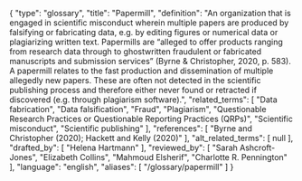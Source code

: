 {
    "type": "glossary",
    "title": "Papermill",
    "definition": "An organization that is engaged in scientific misconduct wherein multiple papers are produced by falsifying or fabricating data, e.g. by editing figures or numerical data or plagiarizing written text. Papermills are “alleged to offer products ranging from research data through to ghostwritten fraudulent or fabricated manuscripts and submission services” (Byrne & Christopher, 2020, p. 583). A papermill relates to the fast production and dissemination of multiple allegedly new papers. These are often not detected in the scientific publishing process and therefore either never found or retracted if discovered (e.g. through plagiarism software).",
    "related_terms": [
        "Data fabrication",
        "Data falsification",
        "Fraud",
        "Plagiarism",
        "Questionable Research Practices or Questionable Reporting Practices (QRPs)",
        "Scientific misconduct",
        "Scientific publishing"
    ],
    "references": [
        "Byrne and Christopher (2020); Hackett and Kelly (2020)"
    ],
    "alt_related_terms": [
        null
    ],
    "drafted_by": [
        "Helena Hartmann"
    ],
    "reviewed_by": [
        "Sarah Ashcroft-Jones",
        "Elizabeth Collins",
        "Mahmoud Elsherif",
        "Charlotte R. Pennington"
    ],
    "language": "english",
    "aliases": [
        "/glossary/papermill"
    ]
}